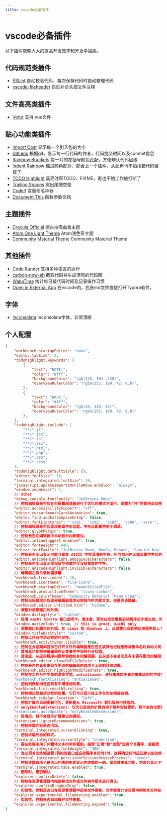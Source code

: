 ```yaml
---
title: vscode必备插件
---
```

# vscode必备插件
以下插件能够大大的提高开发效率和开发幸福感。

## 代码规范类插件
* [ESLint](https://marketplace.visualstudio.com/items?itemName=dbaeumer.vscode-eslint) 自动校验代码，每次保存代码时自动整理代码
* [vscode-fileheader](https://marketplace.visualstudio.com/items?itemName=mikey.vscode-fileheader) 自动补全头部文件注释

## 文件高亮类插件
* [Vetur](https://marketplace.visualstudio.com/items?itemName=octref.vetur) 支持.vue文件

## 贴心功能类插件
* [Import Cost](https://marketplace.visualstudio.com/items?itemName=wix.vscode-import-cost) 显示每一个引入包的大小
* [GitLens](https://marketplace.visualstudio.com/items?itemName=eamodio.gitlens) 根据git，显示每一行代码的作者，代码提交时间以及commit信息
* [Rainbow Brackets](https://marketplace.visualstudio.com/items?itemName=2gua.rainbow-brackets) 每一对的花括号颜色匹配，方便辨认代码层级
* [Indent Rainbow](https://marketplace.visualstudio.com/items?itemName=oderwat.indent-rainbow) 缩进颜色配对，配合上一个插件，从此再也不怕找错代码层级了
* [TODO Highlight](https://marketplace.visualstudio.com/items?itemName=wayou.vscode-todo-highlight) 高亮注释TODO、FIXME，再也不怕工作被打断了
* [Trailing Spaces](https://marketplace.visualstudio.com/items?itemName=shardulm94.trailing-spaces) 突出尾随空格
* [Codelf](https://marketplace.visualstudio.com/items?itemName=unbug.codelf) 变量命名神器
* [Document This](https://marketplace.visualstudio.com/items?itemName=oouo-diogo-perdigao.docthis) 函数参数文档

## 主题插件
* [Dracula Official](https://marketplace.visualstudio.com/items?itemName=dracula-theme.theme-dracula) 德古拉吸血鬼主题
* [Atom One Light Theme](https://marketplace.visualstudio.com/items?itemName=akamud.vscode-theme-onelight) Atom浅色系主题
* [Community Material Theme](https://marketplace.visualstudio.com/items?itemName=Equinusocio.vsc-community-material-theme) Community Material Theme

## 其他插件
* [Code Runner](https://marketplace.visualstudio.com/items?itemName=formulahendry.code-runner) 支持多种语言的运行
* [carbon-now-sh](https://marketplace.visualstudio.com/items?itemName=ericadamski.carbon-now-sh) 截取代码并生成漂亮的代码图
* [WakaTime](https://marketplace.visualstudio.com/items?itemName=WakaTime.vscode-wakatime) 统计每日敲代码时间及记录操作习惯
* [Open in External App](https://marketplace.visualstudio.com/items?itemName=YuTengjing.open-in-external-app) 在vscode内，右击md文件直接打开Typora软件。

## 字体
* [Inconsolata](https://fonts.google.com/specimen/Inconsolata#standard-styles) Inconsolata字体，非常清晰



## 个人配置

```json
{
    "workbench.startupEditor": "none",
    "editor.tabSize": 2,
    "todohighlight.keywords": [
        {
            "text": "NOTE:",
            "color": "#fff",
            "backgroundColor": "rgb(123, 104 ,238)",
            "overviewRulerColor": "rgba(255, 189, 42, 0.8)",
        },
        {
            "text": "HACK:",
            "color": "#fff",
            "backgroundColor": "rgb(34, 139, 34)",
            "overviewRulerColor": "rgba(255, 189, 42, 0.8)"
        },
    ],
    "todohighlight.include": [
        "**/*.js",
        "**/*.jsx",
        "**/*.ts",
        "**/*.tsx",
        "**/*.html",
        "**/*.php",
        "**/*.css",
        "**/*.scss"
    ],
    "todohighlight.defaultStyle": {},
    "editor.fontSize": 16,
    "terminal.integrated.fontSize": 16,
    "javascript.updateImportsOnFileMove.enabled": "always",
    "window.zoomLevel": 1,
    // other
    "debug.console.fontFamily": "JetBrains Mono",
    // 控制编辑器是否应在对屏幕阅读器进行了优化的模式下运行。设置为“开”将禁用自动换行。
    "editor.accessibilitySupport": "off",
    "editor.cursorSmoothCaretAnimation": true,
    "editor.find.addExtraSpaceOnTop": false,
    "editor.fontLigatures": "'ss01', 'ss02', 'ss03', 'ss06', 'zero'",
    // 控制编辑器是否应呈现垂直字形边距。字形边距最常用于调试。
    "editor.glyphMargin": true,
    // 控制是否在编辑器中自动显示内联建议。
    "editor.inlineSuggest.enabled": true,
    "editor.fontWeight": 440,
    "editor.fontFamily": "JetBrains Mono, Menlo, Monaco, 'Courier New', monospace",
    // 控制是否突出显示可能与基本 ASCII 字符混淆的字符，但当前用户区域设置中常见的字符除外。
    "editor.unicodeHighlight.ambiguousCharacters": false,
    // 控制是否突出显示仅保留空格或完全没有宽度的字符。
    "editor.unicodeHighlight.invisibleCharacters": false,
    // 编辑器左侧目录树偏移量
    "workbench.tree.indent": 10,
    "workbench.iconTheme": "file-icons",
    "workbench.startupEditor": "newUntitledFile",
    "workbench.productIconTheme": "icons-carbon",
    "workbench.colorTheme": "Community Material Theme Ocean",
    // 控制无标题提示应该是编辑器或浮动按钮中的内联文本，还是应该隐藏。
    "workbench.editor.untitled.hint": "hidden",
    // 调整对话框窗口的外观。
    "window.dialogStyle": "custom",
    // 启用 macOS Sierra 窗口选项卡。请注意，更改在完全重新启动程序后才能生效。同时，开启原生选项卡将禁用自定义标题栏样式。
    "window.nativeTabs": true, // this is great, macOS only
    // 调整窗口标题栏的外观。在 Linux 和 Windows 上，此设置也会影响应用程序和上下文菜单的外观。更改需要完全重新启动才能应用。
    "window.titleBarStyle": "custom",
    // 控制工作台中活动栏的可见性。
    "workbench.activityBar.visible": true,
    // 控制在会话期间显示已打开文件的编辑器是否应在被其他进程删除或重命名时自动关闭。
    // 禁用此功能将使编辑器在此类事件中保持打开状态。
    // 请注意，从应用程序内删除将始终关闭编辑器，且永远不会关闭具有未保存更改的编辑器以保留数据。
    "workbench.editor.closeOnFileDelete": true,
    // 控制是否在具有未保存更改的编辑器的选项卡上绘制顶部边框。
    "workbench.editor.highlightModifiedTabs": true,
    // 控制在工作台中字体的渲染方式。antialiased: 进行像素而不是次像素级别的字体平滑。可能会导致字体整体显示得更细
    "workbench.fontAliasing": "antialiased",
    // 控制列表和树是否具有平滑滚动效果。
    "workbench.list.smoothScrolling": true,
    // 控制侧边栏和活动栏的位置。它们可以显示在工作台的左侧或右侧。
    "workbench.sideBar.location": "left",
    // 控制扩展的自动更新行为。更新是从 Microsoft 联机服务中获取的。
    // onlyEnabledExtensions: 仅为已启用的扩展自动下载并安装更新。将不会自动更新已禁用的扩展。
    "extensions.autoUpdate": "onlyEnabledExtensions",
    // 启用后，将不会显示扩展建议的通知。
    "extensions.ignoreRecommendations": true,
    // 控制终端光标是否闪烁。
    "terminal.integrated.cursorBlinking": true,
    // 控制终端光标的样式。
    "terminal.integrated.cursorStyle": "underline",
    // 要在终端中用于非粗体文本的字体粗细。接受“正常”和“加粗”这两个关键字，或接受 1-1000 之间的数字。
    "terminal.integrated.fontWeight": "300",
    // 当必须关闭终端进程(例如当窗口或应用程序关闭时)时，这将确定何时应还原以前的终端会话内容，以及在下次打开工作区时重新创建的进程。
    "terminal.integrated.persistentSessionReviveProcess": "never",
    // 控制终端选项卡是否以列表的形式显示在终端的一侧。如果禁用此功能，将改为显示下拉列表。
    "terminal.integrated.tabs.enabled": true,
    // 删除时，是否确认
    "explorer.confirmDelete": false,
    // 控制在资源管理器内拖放移动文件或文件夹时是否进行确认。
    "explorer.confirmDragAndDrop": false,
    // 实验性。控制是否已在资源管理器中启用文件嵌套。文件嵌套允许目录中的相关文件在单个父文件下以可视方式组合在一起。
    "explorer.experimental.fileNesting.enabled": true,
    // 实验性。控制是否自动展开文件嵌套。
    "explorer.experimental.fileNesting.expand": false,
}
```

